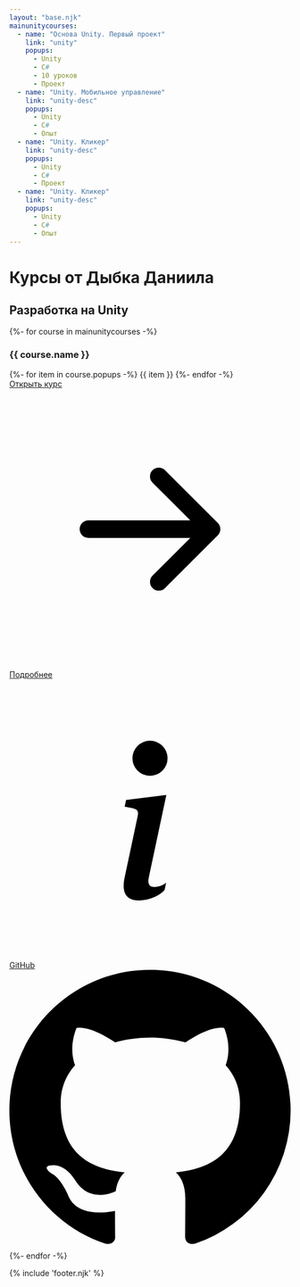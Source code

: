 ```yaml
---
layout: "base.njk"
mainunitycourses:
  - name: "Основа Unity. Первый проект"
    link: "unity"
    popups:
      - Unity
      - C#
      - 10 уроков
      - Проект
  - name: "Unity. Мобильное управление"
    link: "unity-desc"
    popups:
      - Unity
      - C#
      - Опыт
  - name: "Unity. Кликер"
    link: "unity-desc"
    popups:
      - Unity
      - C#
      - Проект
  - name: "Unity. Кликер"
    link: "unity-desc"
    popups:
      - Unity
      - C#
      - Опыт
---
```


<div class="header">
    <h1 class="text-center mb-4">Курсы от Дыбка Даниила</h1>
</div>

<main class="container mt-5">
    <h2 class="main-title">Разработка на Unity</h2>
    <div class="row row-courses row-cols-1 row-cols-lg-3 g-3">
        {%- for course in mainunitycourses -%}
        <div class="col">
            <div class="course_mainpage d-flex flex-column">
                <div class="top mb-auto">
                    <h3>{{ course.name }}</h3>
                    <div class="d-flex flex-wrap">
                    {%- for item in course.popups -%}
                        <span>{{ item }}</span>
                    {%- endfor -%}
                    </div>
                </div>
                <div class="bottom">
                    <div class="open">
                        <a href="/{{ course.link }}/1/">
                            Открыть курс
                            <svg xmlns="http://www.w3.org/2000/svg" viewBox="0 0 16 16">
                                <path fill-rule="evenodd" d="M4 8a.5.5 0 0 1 .5-.5h5.793L8.146 5.354a.5.5 0 1 1 .708-.708l3 3a.5.5 0 0 1 0 .708l-3 3a.5.5 0 0 1-.708-.708L10.293 8.5H4.5A.5.5 0 0 1 4 8z"/>
                            </svg>
                        </a>
                    </div>
                    <div class="row row-cols-1 row-cols-lg-2">
                        <div class="more">
                            <a href="/{{ course.link }}/">
                                Подробнее
                                <svg xmlns="http://www.w3.org/2000/svg" viewBox="0 0 16 16">
                                    <path d="m8.93 6.588-2.29.287-.082.38.45.083c.294.07.352.176.288.469l-.738 3.468c-.194.897.105 1.319.808 1.319.545 0 1.178-.252 1.465-.598l.088-.416c-.2.176-.492.246-.686.246-.275 0-.375-.193-.304-.533L8.93 6.588zM9 4.5a1 1 0 1 1-2 0 1 1 0 0 1 2 0z"/>
                                </svg>
                            </a>
                        </div>
                        <div class="github">
                            <a href="/{{ course.link }}/">
                                GitHub
                                <svg xmlns="http://www.w3.org/2000/svg" viewBox="0 0 16 16">
                                    <path d="M8 0C3.58 0 0 3.58 0 8c0 3.54 2.29 6.53 5.47 7.59.4.07.55-.17.55-.38 0-.19-.01-.82-.01-1.49-2.01.37-2.53-.49-2.69-.94-.09-.23-.48-.94-.82-1.13-.28-.15-.68-.52-.01-.53.63-.01 1.08.58 1.23.82.72 1.21 1.87.87 2.33.66.07-.52.28-.87.51-1.07-1.78-.2-3.64-.89-3.64-3.95 0-.87.31-1.59.82-2.15-.08-.2-.36-1.02.08-2.12 0 0 .67-.21 2.2.82.64-.18 1.32-.27 2-.27.68 0 1.36.09 2 .27 1.53-1.04 2.2-.82 2.2-.82.44 1.1.16 1.92.08 2.12.51.56.82 1.27.82 2.15 0 3.07-1.87 3.75-3.65 3.95.29.25.54.73.54 1.48 0 1.07-.01 1.93-.01 2.2 0 .21.15.46.55.38A8.012 8.012 0 0 0 16 8c0-4.42-3.58-8-8-8z"/>
                                </svg>
                            </a>
                        </div>
                    </div>
                </div>
            </div>
        </div>
        {%- endfor -%}
    </div>
</main>

{% include 'footer.njk' %}
